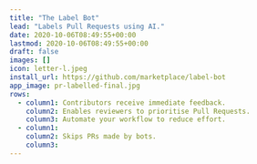```yaml
---
title: "The Label Bot"
lead: "Labels Pull Requests using AI."
date: 2020-10-06T08:49:55+00:00
lastmod: 2020-10-06T08:49:55+00:00
draft: false
images: []
icon: letter-l.jpeg
install_url: https://github.com/marketplace/label-bot
app_image: pr-labelled-final.jpg
rows:
  - column1: Contributors receive immediate feedback.
    column2: Enables reviewers to prioritise Pull Requests.
    column3: Automate your workflow to reduce effort.
  - column1:
    column2: Skips PRs made by bots.
    column3:
---
```

